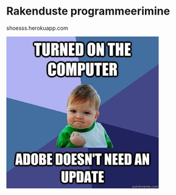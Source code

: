 # Rakenduste programmeerimine 

shoesss.herokuapp.com

![meme](https://github.com/ArturPromon/Rakenduste-programeerimine/blob/master/memes/meme.jpg)
